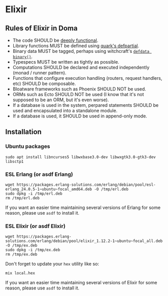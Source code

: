 # Elixir

## Rules of Elixir in Doma

 - The code SHOULD be [deeply functional](https://github.com/witchcrafters/witchcraft).
 - Library functions MUST be defined using [quark's defpartial](https://github.com/witchcrafters/quark#partial).
 - Binary data MUST be tagged, perhaps using witchcraft's [`defdata binary()`](https://github.com/witchcrafters/algae#single-field-shorthand).
 - Typespecs MUST be written as tightly as possible.
 - Computations SHOULD be declared and executed independently (monad / runner pattern).
 - Functions that configure execution handling (routers, request handlers, etc) SHOULD be composable.
 - Bloatware frameworks such as Phoenix SHOULD NOT be used.
 - ORMs such as Ecto SHOULD NOT be used (I know that it's not supposed to be an ORM, but it's even worse).
 - If a database is used in the system, perpared statements SHOULD be used and encapsulated into a standalone module.
 - If a database is used, it SHOULD be used in append-only mode.

## Installation

### Ubuntu packages

```
sudo apt install libncurses5 libwxbase3.0-dev libwxgtk3.0-gtk3-dev libsctp1
```

### ESL Erlang (or asdf Erlang)

```
wget https://packages.erlang-solutions.com/erlang/debian/pool/esl-erlang_24.0.5-1~ubuntu~focal_amd64.deb -O /tmp/erl.deb
sudo dpkg -i /tmp/erl.deb
rm /tmp/erl.deb
```

If you want an easier time maintaining several versions of Erlang for some reason, please use `asdf` to install it.

### ESL Elixir (or asdf Elixir)

```
wget https://packages.erlang-solutions.com/erlang/debian/pool/elixir_1.12.2-1~ubuntu~focal_all.deb -O /tmp/ex.deb
sudo dpkg -i /tmp/ex.deb
rm /tmp/ex.deb
```

Don't forget to update your `hex` utility like so:

```
mix local.hex
```

If you want an easier time maintaining several versions of Elixir for some reason, please use `asdf` to install it.
